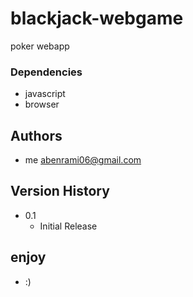 # blackjack-webgame

poker webapp

### Dependencies

* javascript 
* browser

## Authors

* me
 abenrami06@gmail.com

## Version History

* 0.1
    * Initial Release

## enjoy
 
 * :)